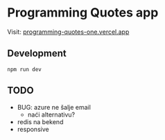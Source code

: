 # Programming Quotes app

Visit: [programming-quotes-one.vercel.app](https://programming-quotes-one.vercel.app/)

## Development

```
npm run dev
```

## TODO

- BUG: azure ne šalje email
  - naći alternativu?
- redis na bekend
- responsive
